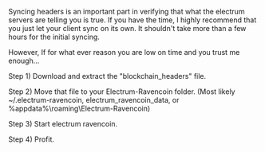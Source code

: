 Syncing headers is an important part in verifying that what the electrum servers are telling you is true. If you have the time, I highly recommend that you just let your client sync on its own. It shouldn't take more than a few hours for the initial syncing.

However, If for what ever reason you are low on time and you trust me enough...

Step 1) Download and extract the "blockchain_headers" file.

Step 2) Move that file to your Electrum-Ravencoin folder. (Most likely ~/.electrum-ravencoin, electrum_ravencoin_data, or %appdata%\roaming\Electrum-Ravencoin)

Step 3) Start electrum ravencoin.

Step 4) Profit.
